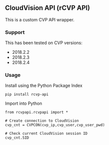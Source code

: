 ## CloudVision API (rCVP API)

This is a custom CVP API wrapper.

### Support

This has been tested on CVP versions:
- 2018.2.2
- 2018.2.3
- 2018.2.4

### Usage

Install using the Python Package Index

```
pip install rcvp-api
```

Import into Python

```
from rcvpapi.rcvpapi import *

# Create connection to CloudVision
cvp_cnt = CVPCON(cvp_ip,cvp_user,cvp_user_pwd)

# Check current CloudVision session ID
cvp_cnt.SID

```
